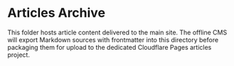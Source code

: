 # Articles Archive

This folder hosts article content delivered to the main site. The offline CMS will export Markdown sources with frontmatter into this directory before packaging them for upload to the dedicated Cloudflare Pages articles project.
